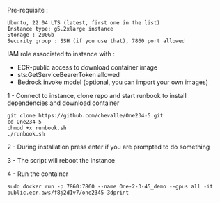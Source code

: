 Pre-requisite :

```
Ubuntu, 22.04 LTS (latest, first one in the list)
Instance type: g5.2xlarge instance
Storage : 200Gb
Security group : SSH (if you use that), 7860 port allowed 
```

IAM role associated to instance with : 

- ECR-public access to download container image
- sts:GetServiceBearerToken allowed
- Bedrock invoke model (optional, you can import your own images)


1 - Connect to instance, clone repo and start runbook to install dependencies and download container 

```
git clone https://github.com/chevalle/One234-5.git
cd One234-5
chmod +x runbook.sh
./runbook.sh
```

2 - During installation press enter if you are prompted to do something 

3 - The script will reboot the instance

4 - Run the container 

```
sudo docker run -p 7860:7860 --name One-2-3-45_demo --gpus all -it public.ecr.aws/f8j2d1v7/one2345-3dprint
```
